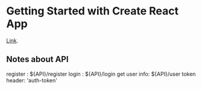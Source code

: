 # Getting Started with Create React App

[Link](https://majestic-chimera-035874.netlify.app).

## Notes about API
register : ${API}/register
login : ${API}/login
get user info: ${API}/user
token header: 'auth-token'





